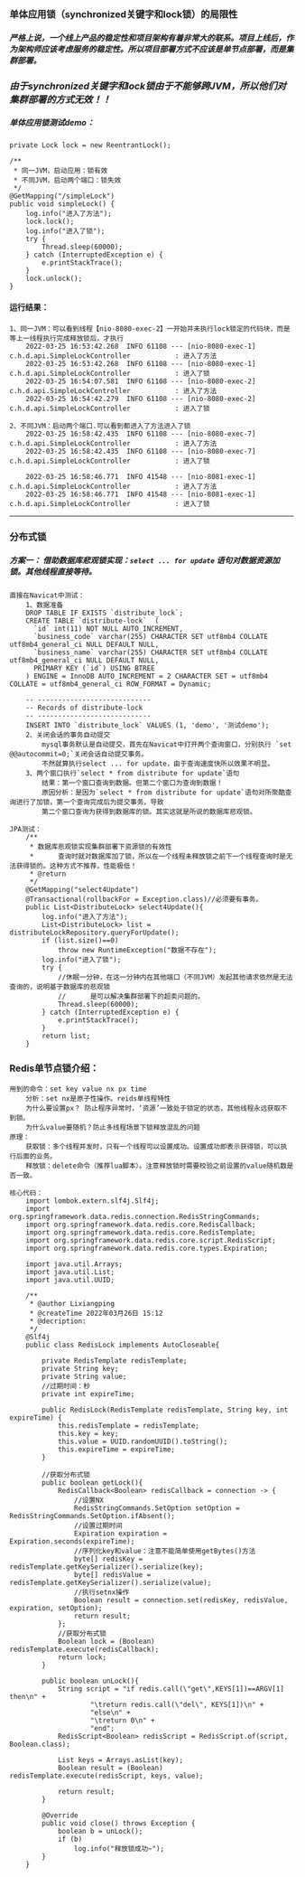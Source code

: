 ### 单体应用锁（synchronized关键字和lock锁）的局限性
##### 严格上说，一个线上产品的稳定性和项目架构有着非常大的联系。项目上线后，作为架构师应该考虑服务的稳定性。所以项目部署方式不应该是单节点部署，而是集群部署。
    
### *由于synchronized关键字和lock锁由于不能够跨JVM，所以他们对集群部署的方式无效！！*
    
##### 单体应用锁测试demo：
    private Lock lock = new ReentrantLock();

    /**
     * 同一JVM，启动应用：锁有效
     * 不同JVM，启动两个端口：锁失效
     */
    @GetMapping("/simpleLock")
    public void simpleLock() {
        log.info("进入了方法");
        lock.lock();
        log.info("进入了锁");
        try {
            Thread.sleep(60000);
        } catch (InterruptedException e) {
            e.printStackTrace();
        }
        lock.unlock();
    }
#### 运行结果：
    1、同一JVM：可以看到线程【nio-8080-exec-2】一开始并未执行lock锁定的代码块，而是等上一线程执行完成释放锁后，才执行
        2022-03-25 16:53:42.268  INFO 61108 --- [nio-8080-exec-1] c.h.d.api.SimpleLockController           : 进入了方法
        2022-03-25 16:53:42.268  INFO 61108 --- [nio-8080-exec-1] c.h.d.api.SimpleLockController           : 进入了锁
        2022-03-25 16:54:07.581  INFO 61108 --- [nio-8080-exec-2] c.h.d.api.SimpleLockController           : 进入了方法
        2022-03-25 16:54:42.279  INFO 61108 --- [nio-8080-exec-2] c.h.d.api.SimpleLockController           : 进入了锁    
        
    2、不同JVM：启动两个端口.可以看到都进入了方法进入了锁
        2022-03-25 16:58:42.435  INFO 61108 --- [nio-8080-exec-7] c.h.d.api.SimpleLockController           : 进入了方法
        2022-03-25 16:58:42.435  INFO 61108 --- [nio-8080-exec-7] c.h.d.api.SimpleLockController           : 进入了锁
        
        2022-03-25 16:58:46.771  INFO 41548 --- [nio-8081-exec-1] c.h.d.api.SimpleLockController           : 进入了方法
        2022-03-25 16:58:46.771  INFO 41548 --- [nio-8081-exec-1] c.h.d.api.SimpleLockController           : 进入了锁
---            
### 分布式锁
##### 方案一： 借助数据库悲观锁实现：`select ... for update`  语句对数据资源加锁。其他线程直接等待。
    直接在Navicat中测试：
        1、数据准备
        DROP TABLE IF EXISTS `distribute_lock`;
        CREATE TABLE `distribute-lock`  (
          `id` int(11) NOT NULL AUTO_INCREMENT,
          `business_code` varchar(255) CHARACTER SET utf8mb4 COLLATE utf8mb4_general_ci NULL DEFAULT NULL,
          `business_name` varchar(255) CHARACTER SET utf8mb4 COLLATE utf8mb4_general_ci NULL DEFAULT NULL,
          PRIMARY KEY (`id`) USING BTREE
        ) ENGINE = InnoDB AUTO_INCREMENT = 2 CHARACTER SET = utf8mb4 COLLATE = utf8mb4_general_ci ROW_FORMAT = Dynamic;
        
        -- ----------------------------
        -- Records of distribute-lock
        -- ----------------------------
        INSERT INTO `distribute_lock` VALUES (1, 'demo', '测试demo');
        2、关闭会话的事务自动提交
            mysql事务默认是自动提交，首先在Navicat中打开两个查询窗口，分别执行 `set @@autocommit=0;`关闭会话自动提交事务。
            不然就算执行select ... for update，由于查询速度快所以效果不明显。
        3、两个窗口执行`select * from distribute for update`语句
            结果：第一个窗口查询到数据。但第二个窗口为查询到数据！
            原因分析：是因为`select * from distribute for update`语句对所聚酷查询进行了加锁，第一个查询完成后为提交事务，导致
            第二个窗口查询为获得到数据库的锁。其实这就是所说的数据库悲观锁。
            
    JPA测试：
        /**
         * 数据库悲观锁实现集群部署下资源锁的有效性
         *      查询时就对数据库加了锁，所以在一个线程未释放锁之前下一个线程查询时是无法获得锁的。这种方式不推荐，性能极低！
         * @return
         */
        @GetMapping("select4Update")
        @Transactional(rollbackFor = Exception.class)//必须要有事务。
        public List<DistributeLock> select4Update(){
            log.info("进入了方法");
            List<DistributeLock> list = distributeLockRepository.queryForUpdate();
            if (list.size()==0)
                throw new RuntimeException("数据不存在");
            log.info("进入了锁");
            try {
                //休眠一分钟，在这一分钟内在其他端口（不同JVM）发起其他请求依然是无法查询的，说明基于数据库的悲观锁
                //      是可以解决集群部署下的超卖问题的。
                Thread.sleep(60000);
            } catch (InterruptedException e) {
                e.printStackTrace();
            }
            return list;
        }    
        
### Redis单节点锁介绍：
    用到的命令：set key value nx px time
        分析：set nx是原子性操作。reids单线程特性
        为什么要设置px？ 防止程序异常时，‘资源’一致处于锁定的状态，其他线程永远获取不到锁。
        为什么value要随机？防止多线程场景下锁释放混乱的问题
    原理：
        获取锁：多个线程并发时，只有一个线程可以设置成功。设置成功即表示获得锁，可以执行后面的业务。
        释放锁：delete命令（推荐lua脚本）。注意释放锁时需要校验之前设置的value随机数是否一致。     
    
    核心代码：
        import lombok.extern.slf4j.Slf4j;
        import org.springframework.data.redis.connection.RedisStringCommands;
        import org.springframework.data.redis.core.RedisCallback;
        import org.springframework.data.redis.core.RedisTemplate;
        import org.springframework.data.redis.core.script.RedisScript;
        import org.springframework.data.redis.core.types.Expiration;
        
        import java.util.Arrays;
        import java.util.List;
        import java.util.UUID;
        
        /**
         * @author Lixiangping
         * @createTime 2022年03月26日 15:12
         * @decription:
         */
        @Slf4j
        public class RedisLock implements AutoCloseable{
        
            private RedisTemplate redisTemplate;
            private String key;
            private String value;
            //过期时间：秒
            private int expireTime;
        
            public RedisLock(RedisTemplate redisTemplate, String key, int expireTime) {
                this.redisTemplate = redisTemplate;
                this.key = key;
                this.value = UUID.randomUUID().toString();
                this.expireTime = expireTime;
            }
        
            //获取分布式锁
            public boolean getLock(){
                RedisCallback<Boolean> redisCallback = connection -> {
                    //设置NX
                    RedisStringCommands.SetOption setOption = RedisStringCommands.SetOption.ifAbsent();
                    //设置过期时间
                    Expiration expiration = Expiration.seconds(expireTime);
                    //序列化key和value：注意不能简单使用getBytes()方法
                    byte[] redisKey = redisTemplate.getKeySerializer().serialize(key);
                    byte[] redisValue = redisTemplate.getKeySerializer().serialize(value);
                    //执行setnx操作
                    Boolean result = connection.set(redisKey, redisValue, expiration, setOption);
                    return result;
                };
                //获取分布式锁
                Boolean lock = (Boolean) redisTemplate.execute(redisCallback);
                return lock;
            }
        
            public boolean unLock(){
                String script = "if redis.call(\"get\",KEYS[1])==ARGV[1] then\n" +
                        "\treturn redis.call(\"del\", KEYS[1])\n" +
                        "else\n" +
                        "\treturn 0\n" +
                        "end";
                RedisScript<Boolean> redisScript = RedisScript.of(script, Boolean.class);
        
                List keys = Arrays.asList(key);
                Boolean result = (Boolean) redisTemplate.execute(redisScript, keys, value);
        
                return result;
            }
        
            @Override
            public void close() throws Exception {
                boolean b = unLock();
                if (b)
                    log.info("释放锁成功~");
            }
        }    